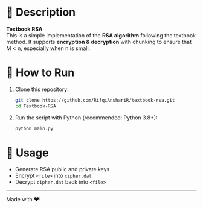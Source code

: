 # 📌 Description  
**Textbook RSA**  
This is a simple implementation of the **RSA algorithm** following the textbook method. It supports **encryption & decryption** with chunking to ensure that M < n, especially when n is small. 

# 🚀 How to Run  
1. Clone this repository:  
   ```bash  
   git clone https://github.com/RifqiAnshariR/textbook-rsa.git  
   cd Textbook-RSA  
   ```  
2. Run the script with Python (recommended: Python 3.8+):  
   ```bash  
   python main.py  
   ```  

# 📄 Usage
- Generate RSA public and private keys  
- Encrypt `<file>` into `cipher.dat`  
- Decrypt `cipher.dat` back into `<file>`

---  
Made with ❤️!